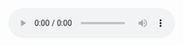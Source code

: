 
<audio controls="controls">
  <source type="video/ogv" src="https://github.com/martinkellner/master-thesis/blob/master/videos/model1-hand-head.ogv"></source>  
</audio>
